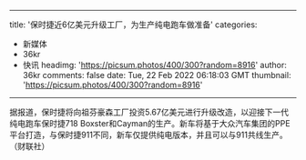 
---
title: '保时捷近6亿美元升级工厂，为生产纯电跑车做准备'
categories: 
 - 新媒体
 - 36kr
 - 快讯
headimg: 'https://picsum.photos/400/300?random=8916'
author: 36kr
comments: false
date: Tue, 22 Feb 2022 06:18:03 GMT
thumbnail: 'https://picsum.photos/400/300?random=8916'
---

<div>   
据报道，保时捷将向祖芬豪森工厂投资5.67亿美元进行升级改造，以迎接下一代纯电跑车保时捷718 Boxster和Cayman的生产。新车将基于大众汽车集团的PPE平台打造，与保时捷911不同，新车仅提供纯电版本，并且可以与911共线生产。（财联社）  
</div>
            